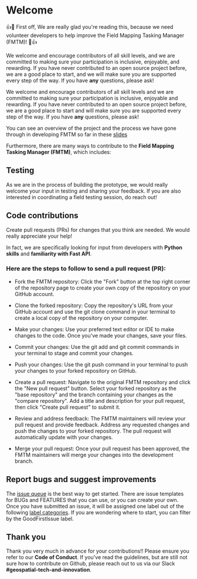 # Welcome

:+1::tada: First off, We are really glad you're reading this, because we need volunteer developers to help improve the Field Mapping Tasking Manager (FMTM)! :tada::+1:

We welcome and encourage contributors of all skill levels, and we are committed to making sure your participation is inclusive, enjoyable, and rewarding. If you have never contributed to an open source project before, we are a good place to start, and we will make sure you are supported every step of the way. If you have **any** questions, please ask!

We welcome and encourage contributors of all skill levels and we are committed to making sure your participation is inclusive, enjoyable and rewarding.
If you have never contributed to an open source project before, we are a good place to start and will make sure you are supported every step of the way.
If you have **any** questions, please ask!

You can see an overview of the project and the process we have gone through in developing FMTM so far in these
[slides](https://docs.google.com/presentation/d/1UrBG1X4MXwVd8Ps498FDlAYvesIailjjPPJfR_B4SUs/edit#slide=id.g15c1f409958_0_0)

Furthermore, there are many ways to contribute to the **Field Mapping Tasking Manager (FMTM)**, which includes:

## Testing

As we are in the process of building the prototype, we would really welcome your input in testing and sharing your feedback. If you are also interested in
coordinating a field testing session, do reach out!

## Code contributions

Create pull requests (PRs) for changes that you think are needed. We would really appreciate your help!

In fact, we are specifically looking for input from developers with **Python skills** and **familiarity with Fast API**.

### Here are the steps to follow to send a pull request (PR):

- Fork the FMTM repository: Click the "Fork" button at the top right corner of the repository page to create your own copy of the repository on
your GitHub account.

- Clone the forked repository: Copy the repository's URL from your GitHub account and use the git clone command in your terminal to create
a local copy of the repository on your computer.

- Make your changes: Use your preferred text editor or IDE to make changes to the code. Once you've made your changes, save your files.

- Commit your changes: Use the git add and git commit commands in your terminal to stage and commit your changes.

- Push your changes: Use the git push command in your terminal to push your changes to your forked repository on GitHub.

- Create a pull request: Navigate to the original FMTM repository and click the "New pull request" button. Select your forked repository as
the "base repository" and the branch containing your changes as the "compare repository". Add a title and description for your pull request,
then click "Create pull request" to submit it.

- Review and address feedback: The FMTM maintainers will review your pull request and provide feedback. Address any requested changes and push the changes
to your forked repository. The pull request will automatically update with your changes.

- Merge your pull request: Once your pull request has been approved, the FMTM maintainers will merge your changes into the development branch.

## Report bugs and suggest improvements

The [issue queue](https://github.com/hotosm/fmtm/issues) is the best way to get started. There are issue templates for BUGs and FEATURES that
you can use, or you can create your own. Once you have submitted an issue, it will be assigned one label out of the following
[label categories](https://github.com/hotosm/fmtm/labels). If you are wondering where to start, you can filter by the GoodFirstIssue label.

## Thank you

Thank you very much in advance for your contributions!! Please ensure you refer to our **Code of Conduct**.
If you've read the guidelines, but are still not sure how to contribute on Github, please reach out to us via our Slack **#geospatial-tech-and-innovation**.
